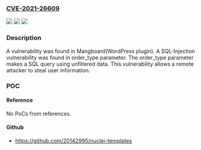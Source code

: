 ### [CVE-2021-26609](https://cve.mitre.org/cgi-bin/cvename.cgi?name=CVE-2021-26609)
![](https://img.shields.io/static/v1?label=Product&message=WordPress%20Mangboard&color=blue)
![](https://img.shields.io/static/v1?label=Version&message=1.9.9%3C%3D%201.9.9%20&color=brighgreen)
![](https://img.shields.io/static/v1?label=Vulnerability&message=CWE-89%20SQL%20Injection&color=brighgreen)

### Description

A vulnerability was found in Mangboard(WordPress plugin). A SQL-Injection vulnerability was found in order_type parameter. The order_type parameter makes a SQL query using unfiltered data. This vulnerability allows a remote attacker to steal user information.

### POC

#### Reference
No PoCs from references.

#### Github
- https://github.com/20142995/nuclei-templates

